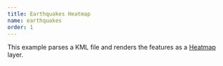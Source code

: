 ```yaml
---
title: Earthquakes Heatmap
name: earthquakes
order: 1
---
```


This example parses a KML file and renders the features as a [Heatmap](components/heatmap-layer) layer.


